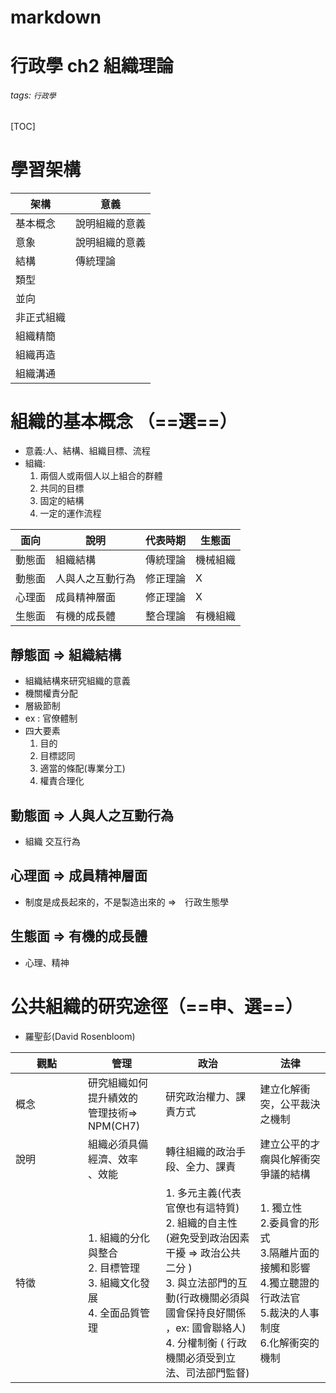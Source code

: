 # markdown
# 行政學 ch2 組織理論
###### tags: `行政學`
[TOC]
# 學習架構
|架構| 意義|
|--|--|
|基本概念|說明組織的意義|
|意象|說明組織的意義|
|結構|傳統理論
|類型 
|並向
|非正式組織
|組織精簡
|組織再造
|組織溝通

# 組織的基本概念 （==**選**==）
- 意義:人、結構、組織目標、流程
- 組織: 
    1. 兩個人或兩個人以上組合的群體
    2. 共同的目標
    3. 固定的結構
    4. 一定的運作流程

|面向|說明|代表時期|生態面|
|--|--|--|--|
|動態面|組織結構|傳統理論|機械組織|
|動態面|人與人之互動行為|修正理論|X|
|心理面|成員精神層面|修正理論|X|
|生態面|有機的成長體|整合理論|有機組織


## 靜態面 => 組織結構
- 組織結構來研究組織的意義
- 機關權責分配
- 層級節制
- ex : 官僚體制
- 四大要素
    1. 目的
    2. 目標認同
    3. 適當的條配(專業分工)
    4. 權責合理化
## 動態面 => 人與人之互動行為
- 組織 交互行為
## 心理面 => 成員精神層面
- 制度是成長起來的，不是製造出來的 =>　行政生態學
## 生態面 => 有機的成長體
- 心理、精神

# 公共組織的研究途徑（==**申、選**==）
- 羅聖彭(David Rosenbloom)

|觀點<div style="width:100px"/>   |管理| 政治 |法律|
|--|--|--|--|
|概念|研究組織如何提升績效的<br>管理技術=> NPM(CH7)|研究政治權力、課責方式|建立化解衝突，公平裁決之機制|
|說明|組織必須具備經濟、效率<br>、效能|轉往組織的政治手段、全力、課責|建立公平的才瘸與化解衝突爭議的結構|
|特徵| 1. 組織的分化與整合<br> 2. 目標管理<br> 3. 組織文化發展<br> 4. 全面品質管理|1. 多元主義(代表官僚也有這特質)<br> 2. 組織的自主性 (避免受到政治因素干擾 => 政治公共二分 )<br> 3. 與立法部門的互動(行政機關必須與國會保持良好關係<br>，ex: 國會聯絡人)<br> 4. 分權制衡 ( 行政機關必須受到立法、司法部門監督) |1. 獨立性<br>2.委員會的形式<br>3.隔離片面的接觸和影響<br>4.獨立聽證的行政法官<br>5.裁決的人事制度<br>6.化解衝突的機制
